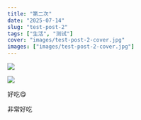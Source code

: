 ```yaml
---
title: "第二次"
date: "2025-07-14"
slug: "test-post-2"
tags: ["生活", "测试"]
cover: "images/test-post-2-cover.jpg"
images: ["images/test-post-2-cover.jpg"]
---
```

![](https://prod-files-secure.s3.us-west-2.amazonaws.com/112d0858-5090-4d34-a606-b75eb8d65fd2/112c6e9b-125a-4f71-a602-843170407767/1000201066.png?X-Amz-Algorithm=AWS4-HMAC-SHA256&X-Amz-Content-Sha256=UNSIGNED-PAYLOAD&X-Amz-Credential=ASIAZI2LB466XX3WY7U3%2F20250724%2Fus-west-2%2Fs3%2Faws4_request&X-Amz-Date=20250724T144907Z&X-Amz-Expires=3600&X-Amz-Security-Token=IQoJb3JpZ2luX2VjEAQaCXVzLXdlc3QtMiJHMEUCIQD%2Fe9CLU5X%2Bp5ya%2FKHz%2BUIR52r8aO4%2FT%2FgnRcHE6ngc0wIgJarXXXQrMJhkD6ko%2FaSHzeCcNnrG6RtaKnkvSJqMpiIq%2FwMILRAAGgw2Mzc0MjMxODM4MDUiDOk6LiRzk181y9H2mCrcA6W%2BfmgdK9JRQPjp1CBAgcGHQHLnLAJF%2FQPZCLpfKiLC7Qxx1kAUG1gm0spzHBW3s%2Bg2TUsLUgLCMfZ4VVY1xeg%2BQSDVQxlXc0pvhYdIiE1RK%2F3kI95l66oNswUnVBa0A%2Fd0gTIaroA9cRyb%2BTkgaHljrnMmIS2jVaCIvN%2FDGKh%2B7j%2By%2BAk3awYa1jH5aDY%2FZMV0wmESd22xWoPPkl9wBtHravK80MpNah1cnK5%2Fi80rKdSWaUxKddC87IEjLtRUwPOVpti726GpjCfqwxJTW4eM8f7Am2GFhrmtUXSMYYz3v9aL11kbcFjRSHVaKfSN4yppsUUmO9S7qcGVASPyVJATT6AdehiJOTpzw3h0kxSL%2BDbKM%2Bb5b%2F5JnvfGrjW1XGqJfaVU80J3Cd3OKyrLpEFc4srbh1B6IUDT4w2R8CNX9s%2BrUCoLgnYfRwurGGR3t7DkGJ5%2F%2BiYdpANfA%2F9w%2F%2BM%2FAlQLCgbXOlJlJz1TtJLq17kH0Q41EfTm8DDsnr0R%2Bt2WVcEx7C%2BWxhYuEmA%2FqO7YWQ2Axycm%2F%2BS%2Fb%2BSF4tp3YkfmmDg3FOGdhGULU9nsXCp8ppaYox7wv1VuZdLZN4leFOdoswmNbYnfk6L6CR0b8HMQvknJLvoeS%2FYEMKi%2FiMQGOqUBk7ECwYqXPNQ0yf9VtMiOtd7AMUAOD3PqkVnpeIUZO6fJUJjmtOkbDXf2QJuCHibYqmWIojG2w81zE7pv0eRe7raSM5Z1%2BdT0AHaH8yNCEHGTue9NKl56LG5kmJpn9YjpM5OMG7A2osnvRq%2FnllmNllhg5lc0bsPQKpCtSarEHb6yJVEJmTbwtWybLM9mm8ooIyY%2BdXaPZj%2FlDQYvfBCoeWipF4Nd&X-Amz-Signature=567467fc5ae4015cbe8163d47d1d804888a60c81c48dd4998d533edeac133dc7&X-Amz-SignedHeaders=host&x-amz-checksum-mode=ENABLED&x-id=GetObject)


![](https://prod-files-secure.s3.us-west-2.amazonaws.com/112d0858-5090-4d34-a606-b75eb8d65fd2/ed0ded8d-aaa6-4918-a222-3cffc3f3330b/1000201056.png?X-Amz-Algorithm=AWS4-HMAC-SHA256&X-Amz-Content-Sha256=UNSIGNED-PAYLOAD&X-Amz-Credential=ASIAZI2LB466XX3WY7U3%2F20250724%2Fus-west-2%2Fs3%2Faws4_request&X-Amz-Date=20250724T144907Z&X-Amz-Expires=3600&X-Amz-Security-Token=IQoJb3JpZ2luX2VjEAQaCXVzLXdlc3QtMiJHMEUCIQD%2Fe9CLU5X%2Bp5ya%2FKHz%2BUIR52r8aO4%2FT%2FgnRcHE6ngc0wIgJarXXXQrMJhkD6ko%2FaSHzeCcNnrG6RtaKnkvSJqMpiIq%2FwMILRAAGgw2Mzc0MjMxODM4MDUiDOk6LiRzk181y9H2mCrcA6W%2BfmgdK9JRQPjp1CBAgcGHQHLnLAJF%2FQPZCLpfKiLC7Qxx1kAUG1gm0spzHBW3s%2Bg2TUsLUgLCMfZ4VVY1xeg%2BQSDVQxlXc0pvhYdIiE1RK%2F3kI95l66oNswUnVBa0A%2Fd0gTIaroA9cRyb%2BTkgaHljrnMmIS2jVaCIvN%2FDGKh%2B7j%2By%2BAk3awYa1jH5aDY%2FZMV0wmESd22xWoPPkl9wBtHravK80MpNah1cnK5%2Fi80rKdSWaUxKddC87IEjLtRUwPOVpti726GpjCfqwxJTW4eM8f7Am2GFhrmtUXSMYYz3v9aL11kbcFjRSHVaKfSN4yppsUUmO9S7qcGVASPyVJATT6AdehiJOTpzw3h0kxSL%2BDbKM%2Bb5b%2F5JnvfGrjW1XGqJfaVU80J3Cd3OKyrLpEFc4srbh1B6IUDT4w2R8CNX9s%2BrUCoLgnYfRwurGGR3t7DkGJ5%2F%2BiYdpANfA%2F9w%2F%2BM%2FAlQLCgbXOlJlJz1TtJLq17kH0Q41EfTm8DDsnr0R%2Bt2WVcEx7C%2BWxhYuEmA%2FqO7YWQ2Axycm%2F%2BS%2Fb%2BSF4tp3YkfmmDg3FOGdhGULU9nsXCp8ppaYox7wv1VuZdLZN4leFOdoswmNbYnfk6L6CR0b8HMQvknJLvoeS%2FYEMKi%2FiMQGOqUBk7ECwYqXPNQ0yf9VtMiOtd7AMUAOD3PqkVnpeIUZO6fJUJjmtOkbDXf2QJuCHibYqmWIojG2w81zE7pv0eRe7raSM5Z1%2BdT0AHaH8yNCEHGTue9NKl56LG5kmJpn9YjpM5OMG7A2osnvRq%2FnllmNllhg5lc0bsPQKpCtSarEHb6yJVEJmTbwtWybLM9mm8ooIyY%2BdXaPZj%2FlDQYvfBCoeWipF4Nd&X-Amz-Signature=5f9f581d04ba508d79f617372304c337852b8f0aba9b3ebe3ffef262ddb69fef&X-Amz-SignedHeaders=host&x-amz-checksum-mode=ENABLED&x-id=GetObject)


好吃😋


非常好吃

